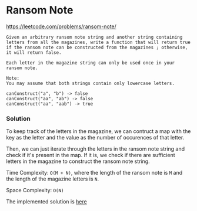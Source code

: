 # Ransom Note

https://leetcode.com/problems/ransom-note/

```
Given an arbitrary ransom note string and another string containing letters from all the magazines, write a function that will return true if the ransom note can be constructed from the magazines ; otherwise, it will return false.

Each letter in the magazine string can only be used once in your ransom note.

Note:
You may assume that both strings contain only lowercase letters.

canConstruct("a", "b") -> false
canConstruct("aa", "ab") -> false
canConstruct("aa", "aab") -> true
```

### Solution

To keep track of the letters in the magazine, we can contruct a map with the key as the letter and the value as the number of occurences of that letter.

Then, we can just iterate through the letters in the ransom note string and check if it's present in the map. If it is, we check if there are sufficient letters in the magazine to construct the ransom note string.

Time Complexity: `O(M + N)`, where the length of the ransom note is `M` and the length of the magazine letters is `N`.

Space Complexity: `O(N)`

The implemented solution is [here](ransomNote.js)
